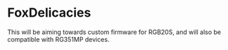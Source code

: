 # FoxDelicacies
This will be aiming towards custom firmware for RGB20S, and will also be compatible with RG351MP devices.
